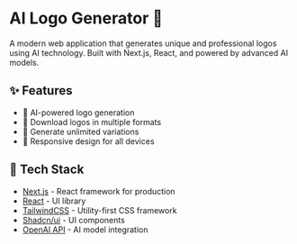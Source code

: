 # AI Logo Generator 🎨

A modern web application that generates unique and professional logos using AI technology. Built with Next.js, React, and powered by advanced AI models.

## ✨ Features

- 🤖 AI-powered logo generation
- 💾 Download logos in multiple formats
- 🔄 Generate unlimited variations
- 📱 Responsive design for all devices

## 🚀 Tech Stack

- [Next.js](https://nextjs.org/) - React framework for production
- [React](https://reactjs.org/) - UI library
- [TailwindCSS](https://tailwindcss.com/) - Utility-first CSS framework
- [Shadcn/ui](https://ui.shadcn.com/) - UI components
- [OpenAI API](https://openai.com/) - AI model integration

